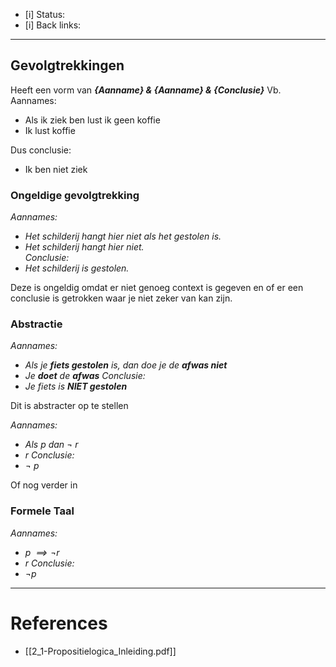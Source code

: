 - [i] Status: 
- [i] Back links: 
___
## Gevolgtrekkingen
Heeft een vorm van 
***{Aanname} & {Aanname} & {Conclusie}*** 
Vb. Aannames:
- Als ik ziek ben lust ik geen koffie
- Ik lust koffie

Dus conclusie:
- Ik ben niet ziek

### Ongeldige gevolgtrekking
*Aannames:*
- *Het schilderij hangt hier niet als het gestolen is.*  
- *Het schilderij hangt hier niet.*  
*Conclusie:*
- *Het schilderij is gestolen.*  

Deze is ongeldig omdat er niet genoeg context is gegeven en of er een conclusie is getrokken waar je niet zeker van kan zijn.

### Abstractie
*Aannames:*
- *Als je **fiets gestolen** is, dan doe je de **afwas niet***
- *Je **doet** de **afwas***
*Conclusie:*
- *Je fiets is **NIET gestolen***

Dit is abstracter op te stellen 

*Aannames:* 
- *Als p dan $\lnot$ r* 
- *r*
*Conclusie:*
- *$\lnot$ p*

Of nog verder in
### Formele Taal
*Aannames:* 
- *$p \; \implies \lnot r$*
- *$r$*
*Conclusie:* 
- *$\lnot p$*

---
# References
- [[2_1-Propositielogica_Inleiding.pdf]]